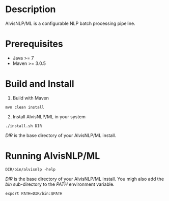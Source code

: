 # Description

AlvisNLP/ML is a configurable NLP batch processing pipeline.



# Prerequisites

* Java >= 7
* Maven >= 3.0.5



# Build and Install

1. Build with Maven

`mvn clean install`

2. Install AlvisNLP/ML in your system

`./install.sh DIR`

*DIR* is the base directory of your AlvisNLP/ML install.



# Running AlvisNLP/ML

`DIR/bin/alvisnlp -help`


*DIR* is the base directory of your AlvisNLP/ML install. You migh also add the *bin* sub-directory to the *PATH* environment variable.


`export PATH=DIR/bin:$PATH`
